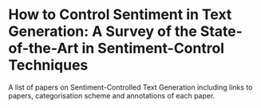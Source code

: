 # How to Control Sentiment in Text Generation: A Survey of the State-of-the-Art in Sentiment-Control Techniques

A list of papers on Sentiment-Controlled Text Generation including links to papers, categorisation scheme and annotations of each paper.

